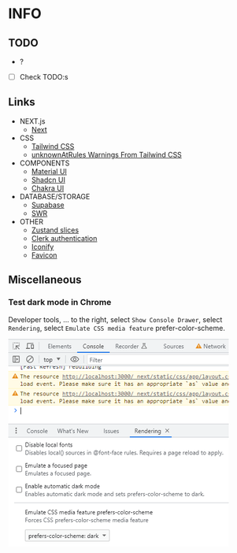 # INFO

## TODO

- ?
- [ ] Check TODO:s

## Links

- NEXT.js
  - [Next](https://nextjs.org/)
- CSS
  - [Tailwind CSS](https://tailwindcss.com/)
  - [unknownAtRules Warnings From Tailwind CSS](https://www.codeconcisely.com/posts/tailwind-css-unknown-at-rules/)
- COMPONENTS
  - [Material UI](https://mui.com/material-ui/)
  - [Shadcn UI](https://ui.shadcn.com/)
  - [Chakra UI](https://chakra-ui.com/)
- DATABASE/STORAGE
  - [Supabase](https://supabase.com/)
  - [SWR](https://swr.vercel.app/)
- OTHER
  - [Zustand slices](https://github.com/pmndrs/zustand/blob/main/docs/guides/slices-pattern.md)
  - [Clerk authentication](https://clerk.com/)
  - [Iconify](https://iconify.design/)
  - [Favicon](https://realfavicongenerator.net/)

## Miscellaneous

### Test dark mode in Chrome

Developer tools, ... to the right, select `Show Console Drawer`, select `Rendering`, select `Emulate CSS media feature` prefer-color-scheme.

![Test dark mode in Chrome](./doc/test-dark-mode-in-chrome.png)
